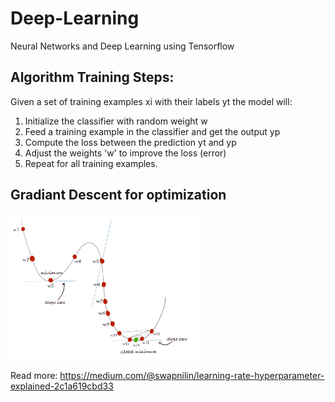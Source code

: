 # Deep-Learning
Neural Networks and Deep Learning using Tensorflow

## Algorithm Training Steps:

Given a set of training examples xi with their labels yt the model will:

1.	Initialize the classifier with random weight w
2.	Feed a training example in the classifier and get the output yp
3.	Compute the loss between the prediction yt and yp
4.	Adjust the weights 'w' to improve the loss (error)
5.	Repeat for all training examples.

## Gradiant Descent for optimization

<img src="GD.PNG" alt="Gradient Descent" width="300">


Read more:
https://medium.com/@swapnilin/learning-rate-hyperparameter-explained-2c1a619cbd33

